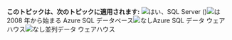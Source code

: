 **このトピックは、次のトピックに適用されます:** ![はい](media/yes-icon.png "はい")、SQL Server \(\)![は](media/no-icon.png "no")2008 年から始まる Azure SQL データベース![なし](media/no-icon.png "no")Azure SQL データ ウェアハウス![なし](media/no-icon.png "no")並列データ ウェアハウス
